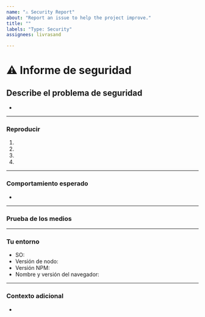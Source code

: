 ```yaml
---
name: "⚠️ Security Report"
about: "Report an issue to help the project improve."
title: ""
labels: "Type: Security"
assignees: livrasand

---
```


<!--📛📛📛📛📛📛📛📛📛📛📛📛📛📛📛📛📛📛📛📛📛📛📛📛📛📛📛📛📛 📛

¡Hola! 😄

Para acelerar el procesamiento de problemas, busque problemas abiertos y cerrados antes de enviar uno nuevo.
Lea nuestras Reglas de conducta en este repositorio.

LEA ATENTAMENTE SI SU INFORME DE PROBLEMA CONTIENE DATOS SENSIBLES O PRIVADOS:
(datos que podrían filtrarse o sustraerse de nuestros servidores debido a esto
problema de seguridad).

Si este informe de seguridad (o la guía sobre cómo "identificar el error de seguridad") incluye
cierta información personal o involucra datos de identificación personal, o usted cree
que los datos que podrías filtrar al exponer la forma de atacar el proyecto
podría considerarse como una filtración de datos o podría violar la privacidad de cualquier tipo de
datos o datos sensibles, no los publique aquí y envíe un correo electrónico directamente al desarrollador:
(livrasand@outlook.com). Debes publicar el problema con la menor cantidad de
datos sensibles o privados como sea posible para ayudarnos a gestionar el problema de seguridad, y
con los datos adicionales enviados desde su correo electrónico al desarrollador (si corresponde), lo haremos profundamente
analízalo e intenta solucionarlo lo más rápido posible.

Si tienes dudas sobre los datos que podrías publicar aquí (capturas de pantalla o medios
Además, cuentan como datos), envíenos un correo electrónico directamente.

Los datos que NO deben publicarse aquí:

* Nombres legales y/o completos
* Nombres o nombres de usuario combinados con otros identificadores como números de teléfono o direcciones de correo electrónico
* Información financiera o de salud (incluida información de seguros, números de seguro social, etc.)

📛📛📛📛📛📛📛📛📛📛📛📛📛📛📛📛📛📛📛📛📛📛📛📛📛📛📛📛📛📛 📛📛-->

# **⚠️ Informe de seguridad**

## **Describe el problema de seguridad**
<!-- Una descripción clara y concisa de cuál es el error. -->

*

---

### **Reproducir**

<!-- Pasos para reproducir el error:
(p.ej.:)
1. Utilice el argumento x/navegue hasta
2. Complete esta información
3. Ir a...
4. Ver error -->

<!-- Escriba los pasos aquí (agregue o elimine tantos pasos como sea necesario)-->

1.
2.
3.
4.

---

### **Comportamiento esperado**
<!-- Una descripción clara y concisa de lo que esperaba que sucediera. -->

*

---

### **Prueba de los medios**
<!-- Si corresponde, agregue capturas de pantalla o videos para ayudar a explicar su problema. -->

---

### **Tu entorno**

<!-- utilice todos los elementos de la lista con viñetas aplicables para este problema específico,
y elimine todos los elementos de la lista con viñetas que no sean relevantes para este problema. -->

* SO: <!--[p.ej. Ubuntu 5.4.0-26-genérico x86_64 / Windows 1904...]-->
* Versión de nodo:
* Versión NPM:
* Nombre y versión del navegador:

---

### **Contexto adicional**
<!-- Agregue aquí cualquier otro contexto o información adicional sobre el problema.-->

*

